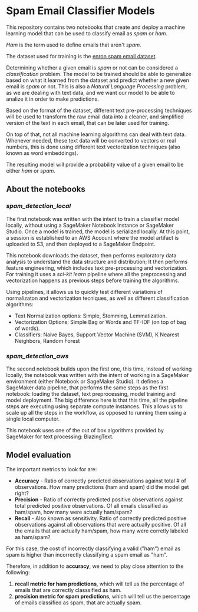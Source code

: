 # Spam Email Classifier Models

This repository contains two notebooks that create and deploy a machine learning model that can be used to classify email as _spam_ or _ham_.

_Ham_ is the term used to define emails that aren't _spam_.

The dataset used for training is the <a href='http://www2.aueb.gr/users/ion/data/enron-spam/'>enron spam email dataset</a>.

Determining whether a given email is _spam_ or not can be considered a _classification_ problem. The model to be trained should be able to generalize based on what it learned from the dataset and predict whether a new given email is _spam_ or not. This is also a _Natural Language Processing_ problem, as we are dealing with text data, and we want our model to be able to analize it in order to make predictions.

Based on the format of the dataset, different text pre-processing techniques will be used to transform the raw email data into a cleaner, and simplified version of the text in each email, that can be later used for training.

On top of that, not all machine learning algorithms can deal with text data. Whenever needed, these text data will be converted to vectors or real numbers, this is done using different text vectorization techniques (also known as word embeddings).

The resulting model will provide a probability value of a given email to be either _ham_ or _spam_.

## About the notebooks
### *spam_detection_local*

The first notebook was written with the intent to train a classifier model locally, without using a SageMaker Notebook Instance or SageMaker Studio. Once a model is trained, the model is serialized locally. At this point, a session is established to an AWS Account where the model artifact is uploaded to S3, and then deployed to a SageMaker Endpoint.

This notebook downloads the dataset, then performs exploratory data analysis to understand the data structure and distribution; It then performs feature engineering, which includes text pre-processing and vectorization. For training it uses a *sci-kit learn* pipeline where all the preprocessing and vectorization happens as previous steps before training the algorithms.

Using pipelines, it allows us to quickly test different variations of normalizaton and vectorization tecniques, as well as different classification algorithms:

* Text Normalization options: Simple, Stemming, Lemmatization.
* Vectorization Options: Simple Bag or Words and TF-IDF (on top of bag of words).
* Classifiers: Naive Bayes, Support Vector Machine (SVM), K Nearest Neighbors, Random Forest  

### *spam_detection_aws*

The second notebook builds upon the first one, this time, instead of working lcoally, the notebook was written with the intent of working in a SageMaker environment (either Notebook or SageMaker Studio). It defines a SageMaker data pipeline, that performs the same steps as the first notebook: loading the dataset, text preprocessing, model training and model deployment. The big difference here is that this time, all the pipeline steps are executing using separate compute instances. This allows us to scale up all the steps in the workflow, as opposed to running them using a single local computer.

This notebook uses one of the out of box algorithms provided by SageMaker for text processing: BlazingText.

## Model evaluation

The important metrics to look for are:

* **Accuracy** - Ratio of correctly predicted observations against total # of observations. How many predictions (ham and spam) did the model get right?
* **Precision** - Ratio of correctly predicted positive observations against total predicted positive observations. Of all emails classified as ham/spam, how many were actually ham/spam?
* **Recall** - Also known as sensitivity. Ratio of correctly predicted positive observations against all observations that were actually positive. Of all the emails that are actually ham/spam, how many were corretly labeled as ham/spam?

For this case, the cost of incorrectly classifying a valid ("ham") email as spam is higher than incorrectly classifying a spam email as "ham".

Therefore, in addition to **accuracy**, we need to play close attention to the following:
 1. **recall metric for ham predictions**, which will tell us the percentage of emails that are correctly classsified as ham.
 2. **precision metric for spam predictions**, which will tell us the percentage of emails classified as spam, that are actually spam.